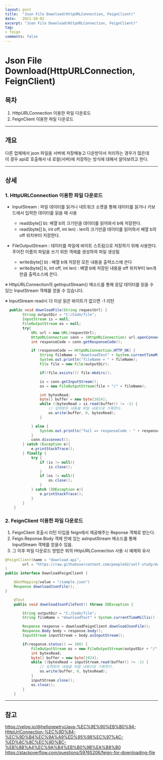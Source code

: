 ```yaml
---
layout: post
title:  "Json File Download(HttpURLConnection, FeignClient)"
date:   2021-10-02
excerpt: "Json File Download(HttpURLConnection, FeignClient)"
tag:
- feign 
comments: false
---
```


# Json File Download(HttpURLConnection, FeignClient)

## 목차
1. HttpURLConnection 이용한 파일 다운로드
2. FeignClient 이용한 파일 다운로드


___


## __개요__
다른 업체에서 json 파일을 서버에 저장해놓고 다운받아서 처리하는 경우가 많은데  
이 경우 api로 호출해서 내 로컬(서버)에 저장하는 방식에 대해서 알아보려고 한다.

___

## __상세__

### 1. HttpURLConnection 이용한 파일 다운로드

- InputStream : 파일 데이터를 읽거나 네트워크 소켓을 통해 데이터를 읽거나 키보드에서 입력한 데이터를 읽을 때 사용  
    + read(byte[] b): 배열 b의 크기만큼 데이터를 읽어와서 b에 저장한다.
    + read(byte[] b, int off, int len) : len의 크기만큼 데이터를 읽어와서 배열 b의 off 위치부터 저장한다.   


- FileOutputStream : 데이터를 파일에 바이트 스트림으로 저장하기 위해 사용한다.   
                     주어진 이름의 파일을 쓰기 위한 객체를 생성하여 파일 생성됨  
    + write(byte[] b) : 배열 b에 저장된 모든 내용을 출력소스에 쓴다
    + write(byte[] b, int off, int len) : 배열 b에 저장된 내용을 off 위치부터 len개 만큼 출력소스에 쓴다.


&#8251; HttpURLConnection의 getInputStream() 메소드를 통해 응답 데이터를 읽을 수 있는 InputStream 객체를 얻을 수 있습니다.   

&#8251; InputStream read시 더 이상 읽은 바이트가 없으면 -1 리턴  

``` java
  public void downloadFile(String requestUrl) {
        String outputDir = "C:/Code/file";
        InputStream is = null;
        FileOutputStream os = null;
        try{
            URL url = new URL(requestUrl);
            HttpURLConnection conn = (HttpURLConnection) url.openConnection();
            int responseCode = conn.getResponseCode();

            if (responseCode == HttpURLConnection.HTTP_OK) {
                String fileName = "downloadTest" + System.currentTimeMillis() + ".json";
                System.out.println("fileName = " + fileName);
                File file = new File(outputDir);

                if(!file.exists()) file.mkdirs();

                is = conn.getInputStream();
                os = new FileOutputStream(file + "/" + fileName);

                int bytesRead;
                byte[] buffer = new byte[1024];
                while ((bytesRead = is.read(buffer)) != -1) {
                    // 입력받은 내용을 파일 내용으로 기록한다.
                    os.write(buffer, 0, bytesRead);
                }

            } else {
                System.out.println("fail => responseCode : " + responseCode);
            }
            conn.disconnect();
        } catch (Exception e){
            e.printStackTrace();
        } finally {
            try {
                if (is != null){
                    is.close();
                }
                if (os != null){
                    os.close();
                }
            } catch (IOException e){
                e.printStackTrace();
            }
        }
    }
```


### 2. FeignClient 이용한 파일 다운로드  
1. FeignClient 호출시 리턴 타입을 feign에서 제공해주는 Reponse 객체로 받는다.  
2. Feign.Reponse.Body 객체 안에 있는 asInputStream 메소드를 통해 InputStream 객체를 얻을수 있음.
3. 그 이후 파일 다운로드 방법은 위의 HttpURLConnection 사용 시 예제와 유사

``` java
@FeignClient(name = "download-api",
        url = "https://raw.githubusercontent.com/people92/self-study/main/java-study/src/main/resources/json"
)
public interface DownloadFeignClient {

    @GetMapping(value = "/sample.json")
    Response downloadJsonFile();
}
```


``` java
    @Test
    public void downloadJsonFileTest() throws IOException {

        String outputDir = "C:/Code/file";
        String fileName = "downloadTest" + System.currentTimeMillis() + ".json";

        Response response = downloadFeignClient.downloadJsonFile();
        Response.Body body = response.body();
        InputStream inputStream = body.asInputStream();

        if(response.status() == 200) {
            FileOutputStream os = new FileOutputStream(outputDir + "/" + fileName);
            int bytesRead;
            byte[] buffer = new byte[1024];
            while ((bytesRead = inputStream.read(buffer)) != -1) {
                // 입력받은 내용을 파일 내용으로 기록한다.
                os.write(buffer, 0, bytesRead);
            }
            inputStream.close();
            os.close();
        }
    }
```
___


## __참고__
https://velog.io/@hellonewtry/Java-%EC%9E%90%EB%B0%94-HttpUrlConnection-%EC%9D%84-%EC%9D%B4%EC%9A%A9%ED%95%98%EC%97%AC-%ED%8C%8C%EC%9D%BC-%EB%8B%A4%EC%9A%B4%EB%B0%9B%EA%B8%B0   
https://stackoverflow.com/questions/59765206/feign-for-downloading-file
